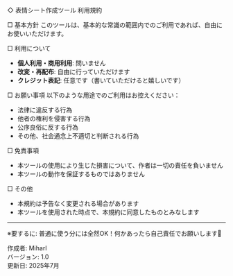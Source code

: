 ◇ 表情シート作成ツール 利用規約

□ 基本方針
このツールは、基本的な常識の範囲内でのご利用であれば、自由にお使いいただけます。

□ 利用について
- **個人利用・商用利用**: 問いません
- **改変・再配布**: 自由に行っていただけます
- **クレジット表記**: 任意です（書いていただけると嬉しいです）

□ お願い事項
以下のような用途でのご利用はお控えください：
- 法律に違反する行為
- 他者の権利を侵害する行為
- 公序良俗に反する行為
- その他、社会通念上不適切と判断される行為

□ 免責事項
- 本ツールの使用により生じた損害について、作者は一切の責任を負いません
- 本ツールの動作を保証するものではありません

□ その他
- 本規約は予告なく変更される場合があります
- 本ツールを使用された時点で、本規約に同意したものとみなします

---

※要するに: 普通に使う分には全然OK！何かあったら自己責任でお願いします🙂

作成者: Miharl  
バージョン: 1.0  
更新日: 2025年7月
